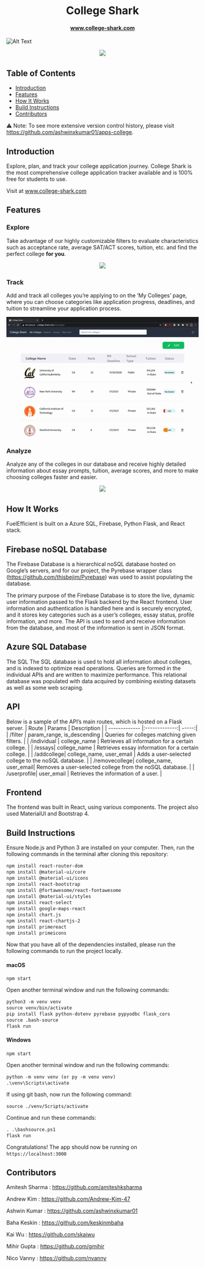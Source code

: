 # <h1 align="center">College Shark</h1>
#### <p align="center">www.college-shark.com
![Alt Text](/src/gifs/homepage_gif.gif)</p>
<p align="center">
<img src=/src/gifs/homepage_gif.gif>
</p>

## Table of Contents

* [Introduction](https://github.com/gmihir/college-shark#Introduction)
* [Features](https://github.com/gmihir/college-shark#Features)
* [How It Works](https://github.com/gmihir/college-shark#HowItWorks)
* [Build Instructions](https://github.com/gmihir/college-shark#BuildInstructions)
* [Contributors](https://github.com/gmihir/college-shark#Contributors)

:warning: Note: To see more extensive version control history, please visit https://github.com/ashwinxkumar01/apps-college.

<a name="Introduction"></a>
## Introduction

Explore, plan, and track your college application journey. College Shark is the most comprehensive college application tracker available and is 100% free for students to use.

Visit at www.college-shark.com

<a name="Features"></a>
## Features

### Explore
Take advantage of our highly customizable filters to evaluate characteristics such as acceptance rate, average SAT/ACT scores, tuition, etc. and find the perfect college **for you**. 

<p align="center">
  <img src=/src/gifs/main_gif.gif>
</p>

### Track
Add and track all colleges you’re applying to on the ‘My Colleges’ page, where you can choose categories like application progress, deadlines, and tuition to streamline your application process.

<p align="center">
  <img src=/src/gifs/dashboard_gif.gif>
</p>

### Analyze
Analyze any of the colleges in our database and receive highly detailed information about essay prompts, tuition, average scores, and more to make choosing colleges faster and easier.
<p align="center">
  <img src=/src/gifs/individual_gif.gif>
</p>

<a name="HowItWorks"></a>
## How It Works

FuelEfficient is built on a Azure SQL, Firebase, Python Flask, and React stack. 

## Firebase noSQL Database

The Firebase Database is a hierarchical noSQL database hosted on Google’s servers, and for our project, the Pyrebase wrapper class (https://github.com/thisbejim/Pyrebase) was used to assist populating the database. 

The primary purpose of the Firebase Database is to store the live, dynamic user information passed to the Flask backend by the React frontend. User information and authentication is handled here and is securely encrypted, and it stores key categories such as a user’s colleges, essay status, profile information, and more. The API is used to send and receive information from the database, and most of the information is sent in JSON format.

## Azure SQL Database
The SQL The SQL database is used to hold all information about colleges, and is indexed to optimize read operations. Queries are formed in the individual APIs and are written to maximize performance. This relational database was populated with data acquired by combining existing datasets as well as some web scraping.
## API 
Below is a sample of the API’s main routes, which is hosted on a Flask server.
| Route        | Params         | Description  |
| ------------- |:-------------:| -----:|
| /filter      | param_range, is_descending | Queries for colleges matching given filters.  |
| /individual     | college_name      |   Retrieves all information for a certain college. |
| /essays| college_name      |    Retrieves essay information for a certain college. |
| /addcollege| college_name, user_email      |    Adds a user-selected college to the noSQL database. |
| /removecollege| college_name, user_email|    Removes a user-selected college from the noSQL database. |
| /userprofile| user_email      |    Retrieves the information of a user. |


## Frontend

The frontend was built in React, using various components. The project also used MaterialUI and Bootstrap 4.
<a name="BuildInstructions"></a>
## Build Instructions

Ensure Node.js and Python 3 are installed on your computer. Then, run the following commands in the terminal after cloning this repository:

```
npm install react-router-dom
npm install @material-ui/core
npm install @material-ui/icons
npm install react-bootstrap
npm install @fortawesome/react-fontawesome
npm install @material-ui/styles
npm install react-select
npm install google-maps-react
npm install chart.js
npm install react-chartjs-2
npm install primereact
npm install primeicons
```

Now that you have all of the dependencies installed, please run the following commands to run the project locally.

#### macOS
```
npm start
```
Open another terminal window and run the following commands:

```
python3 -m venv venv
source venv/bin/activate
pip install flask python-dotenv pyrebase pypyodbc flask_cors
source .bash-source
flask run
```

#### Windows
```
npm start
```

Open another terminal window and run the following commands:
```
python -m venv venv (or py -m venv venv)
.\venv\Scripts\activate
```
If using git bash, now run the following command: 

```
source ./venv/Scripts/activate
```

Continue and run these commands:
```
. .\bashsource.ps1
flask run
```
Congratulations! The app should now be running on ```https://localhost:3000```

<a name="Contributors"></a>
## Contributors

Amitesh Sharma : https://github.com/amiteshksharma

Andrew Kim : https://github.com/Andrew-Kim-47

Ashwin Kumar : https://github.com/ashwinxkumar01

Baha Keskin : https://github.com/keskinmbaha

Kai Wu : https://github.com/skaiwu

Mihir Gupta : https://github.com/gmihir

Nico Vanny : https://github.com/nvanny
